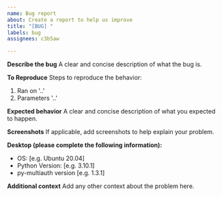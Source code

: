 ```yaml
---
name: Bug report
about: Create a report to help us improve
title: "[BUG] "
labels: bug
assignees: c3b5aw

---
```


**Describe the bug**
A clear and concise description of what the bug is.

**To Reproduce**
Steps to reproduce the behavior:
1. Ran on '..'
2. Parameters '..'

**Expected behavior**
A clear and concise description of what you expected to happen.

**Screenshots**
If applicable, add screenshots to help explain your problem.

**Desktop (please complete the following information):**
 - OS: [e.g. Ubuntu 20.04]
 - Python Version: [e.g. 3.10.1]
 - py-multiauth version [e.g. 1.3.1]

**Additional context**
Add any other context about the problem here.
